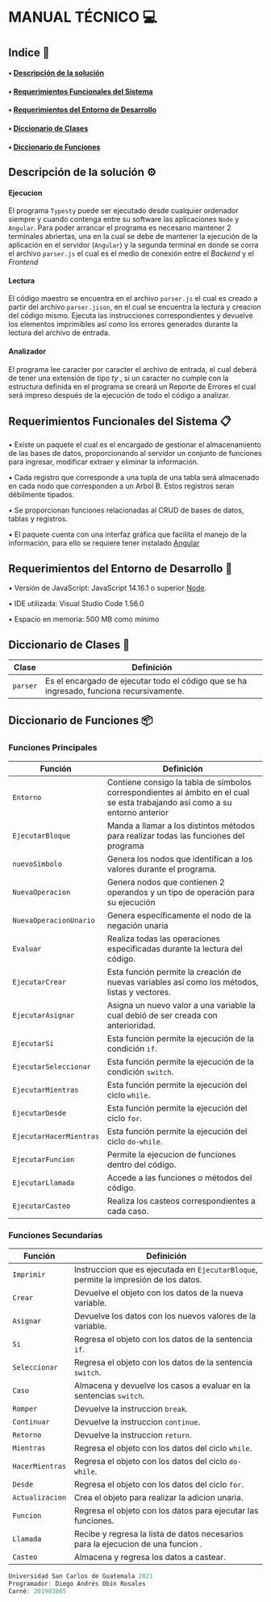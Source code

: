 MANUAL TÉCNICO 💻
===================

## Indice 🚀

#### • [Descripción de la solución](#descipcion-de-la-solucion-⚙️) ####

#### • [Requerimientos Funcionales del Sistema](#requerimientos-funcionales-del-sistema-📋) ####

#### • [Requerimientos del Entorno de Desarrollo](#requerimientos-del-entorno-de-desarrollo-🔧) ####

#### • [Diccionario de Clases](#diccionario-de-clases-📖) ####

#### • [Diccionario de Funciones](#diccionario-de-funciones-📦) ####


Descripción de la solución ⚙️
-----------------------

#### Ejecucion ####

El programa `Typesty` puede ser ejecutado desde cualquier ordenador siempre y cuando contenga entre su software las aplicaciones `Node` y `Angular`. Para poder arrancar el programa es necesario mantener 2 terminales abriertas, una en la cual se debe de mantener la ejecución de la aplicación en el servidor (`Angular`) y la segunda terminal en donde se corra el archivo `parser.js` el cual es el medio de conexión entre el _Backend_ y el _Frontend_

#### Lectura ####

El código maestro se encuentra en el archivo `parser.js` el cual es creado a partir del archivo `parser.jison`, en el cual se encuentra la lectura y creacion del código mismo. Ejecuta las instrucciones correspondientes y devuelve los elementos imprimibles así como los errores generados durante la lectura del archivo de entrada.

#### Analizador ####

El programa lee caracter por caracter el archivo de entrada, el cual deberá de tener una extensión de tipo _ty_ , si un caracter no cumple con la estructura definida en el programa se creará un Reporte de Errores el cual será impreso después de la ejecución de todo el código a analizar.

Requerimientos Funcionales del Sistema 📋
-----------------------
• Existe un paquete el cual es el encargado de gestionar el almacenamiento de las bases de datos, proporcionando al servidor un conjunto de funciones para ingresar, modificar extraer y eliminar la información.

• Cada registro que corresponde a una tupla de una tabla será almacenado en cada nodo que corresponden a un Arbol B. Estos registros seran débilmente tipados.

• Se proporcionan funciones relacionadas al CRUD de bases de datos, tablas y registros.

• El paquete cuenta con una interfaz gráfica que facilita el manejo de la información, para ello se requiere tener instalado [Angular](https://angular.io)


Requerimientos del Entorno de Desarrollo 🔧
-----------------------
• Versión de JavaScript: JavaScript 14.16.1 o superior [Node](https://nodejs.org/es/).

• IDE utilizada: Visual Studio Code 1.56.0

• Espacio en memoria: 500 MB como mínimo


Diccionario de Clases 📖
-----------------------
Clase |  Definición 
------------ | -------------
`parser` | Es el encargado de ejecutar todo el código que se ha ingresado, funciona recursivamente.

Diccionario de Funciones 📦
-----------------------

### Funciones Principales ###

Función |  Definición 
------------ | -------------
`Entorno` | Contiene consigo la tabla de símbolos correspondientes al ámbito en el cual se esta trabajando así como a su entorno anterior
`EjecutarBloque` | Manda a llamar a los distintos métodos para realizar todas las funciones del programa
`nuevoSimbolo` | Genera los nodos que identifican a los valores durante el programa.
`NuevaOperacion` | Genera nodos que contienen 2 operandos y un tipo de operación para su ejecución
`NuevaOperacionUnario` | Genera específicamente el nodo de la negación unaria
`Evaluar` | Realiza todas las operaciones especificadas durante la lectura del código.
`EjecutarCrear` | Esta función permite la creación de nuevas variables así como los métodos, listas y vectores.
`EjecutarAsignar` | Asigna un nuevo valor a una variable la cual debió de ser creada con anterioridad.
`EjecutarSi` | Esta función permite la ejecución de la condición `if`.
`EjecutarSeleccionar` | Esta función permite la ejecución de la condición `switch`.
`EjecutarMientras` | Esta función permite la ejecución del ciclo `while`.
`EjecutarDesde` | Esta función permite la ejecución del ciclo `for`.
`EjecutarHacerMientras` | Esta función permite la ejecución del ciclo `do-while`.
`EjecutarFuncion` | Permite la ejecucion de funciones dentro del código.
`EjecutarLlamada` | Accede a las funciones o métodos del código.
`EjecutarCasteo` | Realiza los casteos correspondientes a cada caso.


### Funciones Secundarias  ###

Función |  Definición 
------------ | -------------
`Imprimir` | Instruccion que es ejecutada en `EjecutarBloque`, permite la impresión de los datos.
`Crear` | Devuelve el objeto con los datos de la nueva variable.
`Asignar` | Devuelve los datos con los nuevos valores de la variable.
`Si` | Regresa el objeto con los datos de la sentencia `if`.
`Seleccionar` | Regresa el objeto con los datos de la sentencia `switch`. 
`Caso` | Almacena y devuelve los casos a evaluar en la sentencias `switch`. 
`Romper` | Devuelve la instruccion `break`. 
`Continuar` | Devuelve la instruccion `continue`.
`Retorno` | Devuelve la instruccion `return`. 
`Mientras` | Regresa el objeto con los datos del ciclo `while`. 
`HacerMientras` | Regresa el objeto con los datos del ciclo `do-while`. 
`Desde` | Regresa el objeto con los datos del ciclo `for`.
`Actualizacion` | Crea el objeto para realizar la adicion unaria.
`Funcion` | Regresa el objeto con los datos para ejecutar las funciones.
`Llamada` | Recibe y regresa la lista de datos necesarios para la ejecucion de una funcion .
`Casteo` | Almacena y regresa los datos a castear.

```java
Universidad San Carlos de Guatemala 2021
Programador: Diego Andrés Obín Rosales
Carné: 201903865
```

